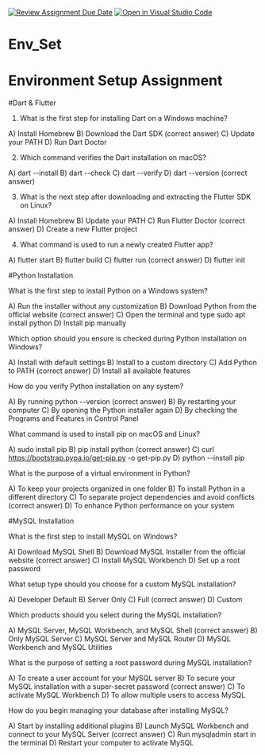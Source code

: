 [![Review Assignment Due Date](https://classroom.github.com/assets/deadline-readme-button-22041afd0340ce965d47ae6ef1cefeee28c7c493a6346c4f15d667ab976d596c.svg)](https://classroom.github.com/a/vnsr1XuU)
[![Open in Visual Studio Code](https://classroom.github.com/assets/open-in-vscode-2e0aaae1b6195c2367325f4f02e2d04e9abb55f0b24a779b69b11b9e10269abc.svg)](https://classroom.github.com/online_ide?assignment_repo_id=15659266&assignment_repo_type=AssignmentRepo)
# Env_Set

# Environment Setup Assignment

#Dart & Flutter

1. What is the first step for installing Dart on a Windows machine?

A) Install Homebrew
B) Download the Dart SDK (correct answer)
C) Update your PATH
D) Run Dart Doctor


2. Which command verifies the Dart installation on macOS?

A) dart --install
B) dart --check
C) dart --verify
D) dart --version (correct answer)


3. What is the next step after downloading and extracting the Flutter SDK on Linux?

A) Install Homebrew
B) Update your PATH
C) Run Flutter Doctor (correct answer)
D) Create a new Flutter project


4. What command is used to run a newly created Flutter app?

A) flutter start
B) flutter build
C) flutter run (correct answer)
D) flutter init


#Python Installation

What is the first step to install Python on a Windows system?

A) Run the installer without any customization
B) Download Python from the official website (correct answer)
C) Open the terminal and type sudo apt install python
D) Install pip manually

Which option should you ensure is checked during Python installation on Windows?

A) Install with default settings
B) Install to a custom directory
C) Add Python to PATH (correct answer)
D) Install all available features

How do you verify Python installation on any system?

A) By running python --version (correct answer)
B) By restarting your computer
C) By opening the Python installer again
D) By checking the Programs and Features in Control Panel

What command is used to install pip on macOS and Linux?

A) sudo install pip
B) pip install python (correct answer)
C) curl https://bootstrap.pypa.io/get-pip.py -o get-pip.py
D) python --install pip 

What is the purpose of a virtual environment in Python?

A) To keep your projects organized in one folder
B) To install Python in a different directory
C) To separate project dependencies and avoid conflicts (correct answer)
D) To enhance Python performance on your system

#MySQL Installation

What is the first step to install MySQL on Windows?

A) Download MySQL Shell
B) Download MySQL Installer from the official website (correct answer)
C) Install MySQL Workbench
D) Set up a root password

What setup type should you choose for a custom MySQL installation?

A) Developer Default
B) Server Only
C) Full (correct answer)
D) Custom

Which products should you select during the MySQL installation?

A) MySQL Server, MySQL Workbench, and MySQL Shell (correct answer)
B) Only MySQL Server
C) MySQL Server and MySQL Router
D) MySQL Workbench and MySQL Utilities

What is the purpose of setting a root password during MySQL installation?

A) To create a user account for your MySQL server
B) To secure your MySQL installation with a super-secret password (correct answer)
C) To activate MySQL Workbench
D) To allow multiple users to access MySQL

How do you begin managing your database after installing MySQL?

A) Start by installing additional plugins
B) Launch MySQL Workbench and connect to your MySQL Server (correct answer)
C) Run mysqladmin start in the terminal
D) Restart your computer to activate MySQL
